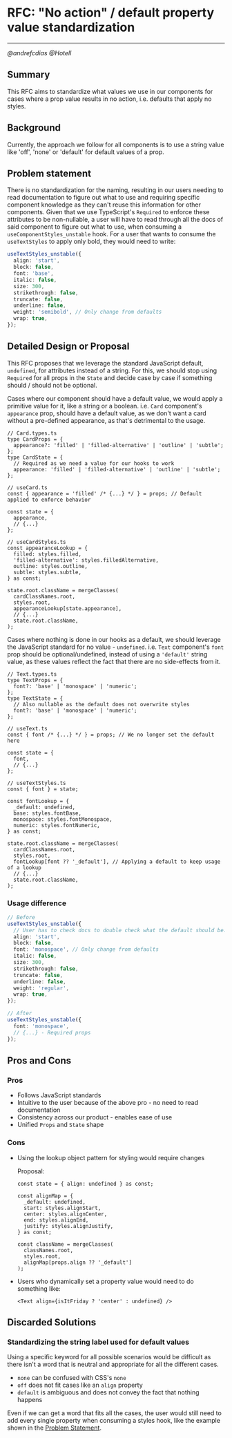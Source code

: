 # RFC: "No action" / default property value standardization

---

_@andrefcdias @Hotell_

## Summary

This RFC aims to standardize what values we use in our components for cases where a prop value results in no action, i.e. defaults that apply no styles.

## Background

Currently, the approach we follow for all components is to use a string value like 'off', 'none' or 'default' for default values of a prop.

## Problem statement

There is no standardization for the naming, resulting in our users needing to read documentation to figure out what to use and requiring specific component knowledge as they can't reuse this information for other components. Given that we use TypeScript's `Required` to enforce these attributes to be non-nullable, a user will have to read through all the docs of said component to figure out what to use, when consuming a `useComponentStyles_unstable` hook. For a user that wants to consume the `useTextStyles` to apply only bold, they would need to write:

```ts
useTextStyles_unstable({
  align: 'start',
  block: false,
  font: 'base',
  italic: false,
  size: 300,
  strikethrough: false,
  truncate: false,
  underline: false,
  weight: 'semibold', // Only change from defaults
  wrap: true,
});
```

## Detailed Design or Proposal

This RFC proposes that we leverage the standard JavaScript default, `undefined`, for attributes instead of a string.
For this, we should stop using `Required` for all props in the `State` and decide case by case if something should / should not be optional.

Cases where our component should have a default value, we would apply a primitive value for it, like a string or a boolean.
i.e. `Card` component's `appearance` prop, should have a default value, as we don't want a card without a pre-defined appearance, as that's detrimental to the usage.

```tsx
// Card.types.ts
type CardProps = {
  appearance?: 'filled' | 'filled-alternative' | 'outline' | 'subtle';
};
type CardState = {
  // Required as we need a value for our hooks to work
  appearance: 'filled' | 'filled-alternative' | 'outline' | 'subtle';
};

// useCard.ts
const { appearance = 'filled' /* {...} */ } = props; // Default applied to enforce behavior

const state = {
  appearance,
  // {...}
};

// useCardStyles.ts
const appearanceLookup = {
  filled: styles.filled,
  'filled-alternative': styles.filledAlternative,
  outline: styles.outline,
  subtle: styles.subtle,
} as const;

state.root.className = mergeClasses(
  cardClassNames.root,
  styles.root,
  appearanceLookup[state.appearance],
  // {...}
  state.root.className,
);
```

Cases where nothing is done in our hooks as a default, we should leverage the JavaScript standard for no value - `undefined`.
i.e. `Text` component's `font` prop should be optional/undefined, instead of using a `'default'` string value, as these values reflect the fact that there are no side-effects from it.

```tsx
// Text.types.ts
type TextProps = {
  font?: 'base' | 'monospace' | 'numeric';
};
type TextState = {
  // Also nullable as the default does not overwrite styles
  font?: 'base' | 'monospace' | 'numeric';
};

// useText.ts
const { font /* {...} */ } = props; // We no longer set the default here

const state = {
  font,
  // {...}
};

// useTextStyles.ts
const { font } = state;

const fontLookup = {
  _default: undefined,
  base: styles.fontBase,
  monospace: styles.fontMonospace,
  numeric: styles.fontNumeric,
} as const;

state.root.className = mergeClasses(
  cardClassNames.root,
  styles.root,
  fontLookup[font ?? '_default'], // Applying a default to keep usage of a lookup
  // {...}
  state.root.className,
);
```

### Usage difference

```ts
// Before
useTextStyles_unstable({
  // User has to check docs to double check what the default should be.
  align: 'start',
  block: false,
  font: 'monospace', // Only change from defaults
  italic: false,
  size: 300,
  strikethrough: false,
  truncate: false,
  underline: false,
  weight: 'regular',
  wrap: true,
});

// After
useTextStyles_unstable({
  font: 'monospace',
  // {...} - Required props
});
```

## Pros and Cons

### Pros

- Follows JavaScript standards
- Intuitive to the user because of the above pro - no need to read documentation
- Consistency across our product - enables ease of use
- Unified `Props` and `State` shape

### Cons

- Using the lookup object pattern for styling would require changes

  Proposal:

  <!-- prettier-ignore -->
  ```tsx
  const state = { align: undefined } as const;

  const alignMap = {
    _default: undefined,
    start: styles.alignStart,
    center: styles.alignCenter,
    end: styles.alignEnd,
    justify: styles.alignJustify,
  } as const;

  const className = mergeClasses(
    classNames.root,
    styles.root,
    alignMap[props.align ?? '_default']
  );
  ```

- Users who dynamically set a property value would need to do something like:
  ```tsx
  <Text align={isItFriday ? 'center' : undefined} />
  ```

## Discarded Solutions

### Standardizing the string label used for default values

Using a specific keyword for all possible scenarios would be difficult as there isn't a word that is neutral and appropriate for all the different cases.

- `none` can be confused with CSS's `none`
- `off` does not fit cases like an `align` property
- `default` is ambiguous and does not convey the fact that nothing happens

Even if we can get a word that fits all the cases, the user would still need to add every single property when consuming a styles hook, like the example shown in the [Problem Statement](##Problem_statement).
